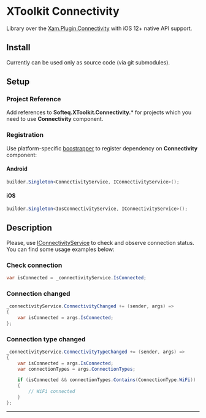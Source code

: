 # XToolkit Connectivity

Library over the [Xam.Plugin.Connectivity](https://github.com/jamesmontemagno/ConnectivityPlugin) with iOS 12+ native API support.

## Install

Currently can be used only as source code (via git submodules).

## Setup

### Project Reference

Add references to **Softeq.XToolkit.Connectivity.*** for projects which you need to use **Connectivity** component.

### Registration

Use platform-specific [boostrapper](whitelabel/bootstrapper.md) to register dependency on **Connectivity** component:

#### Android

```cs
builder.Singleton<ConnectivityService, IConnectivityService>();
```

#### iOS

```cs
builder.Singleton<IosConnectivityService, IConnectivityService>();
```

## Description

Please, use [IConnectivityService](xref:Softeq.XToolkit.Connectivity.IConnectivityService) to check and observe connection status. You can find some usage examples below:

### Check connection

```cs
var isConnected = _connectivityService.IsConnected;
```

### Connection changed

```cs
_connectivityService.ConnectivityChanged += (sender, args) =>
{
    var isConnected = args.IsConnected;
};
```

### Connection type changed

```cs
_connectivityService.ConnectivityTypeChanged += (sender, args) =>
{
    var isConnected = args.IsConnected;
    var connectionTypes = args.ConnectionTypes;

    if (isConnected && connectionTypes.Contains(ConnectionType.WiFi))
    {
        // WiFi connected
    }
};
```

---
